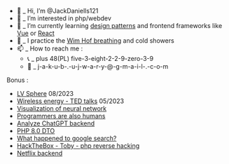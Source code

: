 - 👋  _ Hi, I’m @JackDaniells121
- 👀  _ I’m interested in php/webdev
- 🌱  _ I’m currently learning [design patterns](https://www.youtube.com/watch?v=tv-_1er1mWI) and frontend frameworks like [Vue](https://vuejs.org/) or [React](https://reactjs.org)
- 🧘 _ I practice the [Wim Hof breathing](https://www.youtube.com/watch?v=tybOi4hjZFQ) and cold showers
- 📫  _ How to reach me : 
  - 📞  _ plus 48(PL) five-3-eight-2-2-9-zero-3-9
  - 📨  _ j-a-k-u-b-.-u-j-w-a-r-y-@-g-m-a-i-l-.-c-o-m

Bonus :
- [LV Sphere](https://www.youtube.com/watch?v=v3uRvJcM3z8) 08/2023
- [Wireless energy - TED talks](https://www.youtube.com/watch?v=RxrB7PDLJ18) 05/2023
- [Visualization of neural network](https://www.youtube.com/watch?v=Tsvxx-GGlTg)
- [Programmers are also humans](https://www.youtube.com/channel/UCi8C7TNs2ohrc6hnRQ5Sn2w)
- [Analyze ChatGPT backend](https://www.youtube.com/watch?v=d41wkF1sWuc)
- [PHP 8.0 DTO](https://www.youtube.com/watch?v=35QmeoPLPOQ)
- [What happened to google search?](youtube.com/watch?v=48AOOynnmqU)
- [HackTheBox - Toby - php reverse hacking](https://www.youtube.com/watch?v=XROkuXKgeg8)
- [Netflix backend](https://www.youtube.com/watch?v=MxFt3YsjyQg)
<!---
JackDaniells121/JackDaniells121 is a ✨ special ✨ repository because its `README.md` (this file) appears on your GitHub profile.
You can click the Preview link to take a look at your changes.
--->
